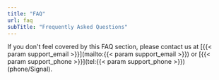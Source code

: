 ```yaml
---
title: "FAQ"
url: faq
subTitle: "Frequently Asked Questions"
---
```

If you don't feel covered by this FAQ section,
please contact us at [{{< param support_email >}}](mailto:{{< param support_email >}})
or [{{< param support_phone >}}](tel:{{< param support_phone >}}) (phone/Signal).
